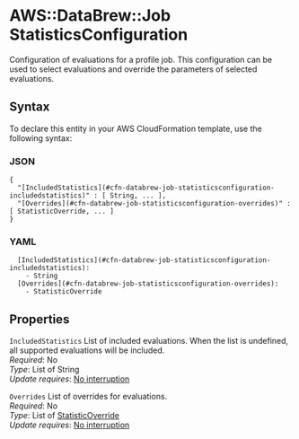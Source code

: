 # AWS::DataBrew::Job StatisticsConfiguration<a name="aws-properties-databrew-job-statisticsconfiguration"></a>

Configuration of evaluations for a profile job\. This configuration can be used to select evaluations and override the parameters of selected evaluations\. 

## Syntax<a name="aws-properties-databrew-job-statisticsconfiguration-syntax"></a>

To declare this entity in your AWS CloudFormation template, use the following syntax:

### JSON<a name="aws-properties-databrew-job-statisticsconfiguration-syntax.json"></a>

```
{
  "[IncludedStatistics](#cfn-databrew-job-statisticsconfiguration-includedstatistics)" : [ String, ... ],
  "[Overrides](#cfn-databrew-job-statisticsconfiguration-overrides)" : [ StatisticOverride, ... ]
}
```

### YAML<a name="aws-properties-databrew-job-statisticsconfiguration-syntax.yaml"></a>

```
  [IncludedStatistics](#cfn-databrew-job-statisticsconfiguration-includedstatistics): 
    - String
  [Overrides](#cfn-databrew-job-statisticsconfiguration-overrides): 
    - StatisticOverride
```

## Properties<a name="aws-properties-databrew-job-statisticsconfiguration-properties"></a>

`IncludedStatistics`  <a name="cfn-databrew-job-statisticsconfiguration-includedstatistics"></a>
List of included evaluations\. When the list is undefined, all supported evaluations will be included\.  
*Required*: No  
*Type*: List of String  
*Update requires*: [No interruption](https://docs.aws.amazon.com/AWSCloudFormation/latest/UserGuide/using-cfn-updating-stacks-update-behaviors.html#update-no-interrupt)

`Overrides`  <a name="cfn-databrew-job-statisticsconfiguration-overrides"></a>
List of overrides for evaluations\.  
*Required*: No  
*Type*: List of [StatisticOverride](aws-properties-databrew-job-statisticoverride.md)  
*Update requires*: [No interruption](https://docs.aws.amazon.com/AWSCloudFormation/latest/UserGuide/using-cfn-updating-stacks-update-behaviors.html#update-no-interrupt)